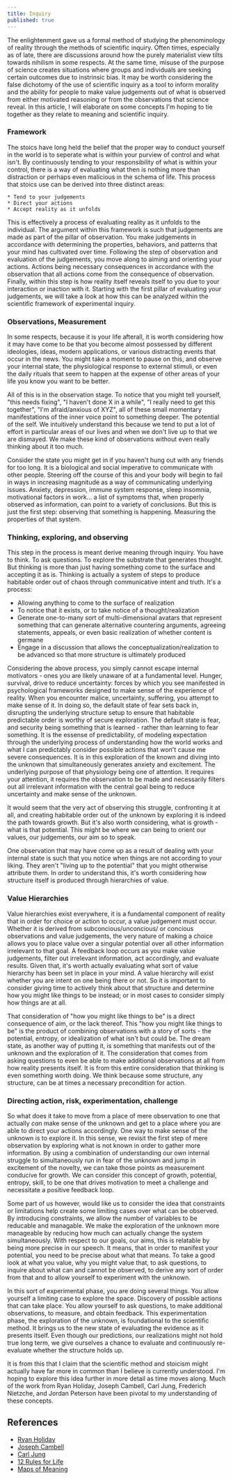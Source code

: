 ```yaml
---
title: Inquiry
published: true
---
```


The enlightenment gave us a formal method of studying the phenominology of reality through the methods of scientific inquiry. Often times, especially as of late, there are discussions around how the purely materialist view tilts towards nihilism in some respects. At the same time, misuse of the purpose of science creates situations where groups and individuals are seeking certain outcomes due to instrinsic bias. It may be worth considering the false dichotomy of the use of scientific inquiry as a tool to inform morality and the ability for people to make value judgements out of what is observed from either motivated reasoning or from the observations that science reveal. In this article, I will elaborate on some concepts I'm hoping to tie together as they relate to meaning and scientific inquiry.

### Framework

The stoics have long held the belief that the proper way to conduct yourself in the world is to seperate what is within your purview of control and what isn't. By continuously tending to your responsibility of what is within your control, there is a way of evaluating what then is nothing more than distraction or perhaps even malicious in the schema of life. This process that stoics use can be derived into three distinct areas:

```
* Tend to your judgements
* Direct your actions
* Accept reality as it unfolds
```

This is effectively a process of evaluating reality as it unfolds to the individual. The argument within this framework is such that judgements are made as part of the pillar of observation. You make judgements in accordance with determining the properties, behaviors, and patterns that your mind has cultivated over time. Following the step of observation and evaluation of the judgements, you move along to aiming and orienting your actions. Actions being necessary consequences in accordance with the observation that all actions come from the consequence of observation. Finally, within this step is how reality itself reveals itself to you due to your interaction or inaction with it. Starting with the first pillar of evaluating your judgements, we will take a look at how this can be analyzed within the scientific framework of experimental inquiry.

### Observations, Measurement

In some respects, because it is your life afterall, it is worth considering how it may have come to be that you become almost possessed by different ideologies, ideas, modern applications, or various distracting events that occur in the news. You might take a moment to pause on this, and observe your internal state, the physiological response to external stimuli, or even the daily rituals that seem to happen at the expense of other areas of your life you know you want to be better.

All of this is in the observation stage. To notice that you might tell yourself, "this needs fixing", "I haven't done X in a while", "I really need to get this together", "I'm afraid/anxious of XYZ", all of these small momentary manifestations of the inner voice point to something deeper. The potential of the self. We intuitively understand this because we tend to put a lot of effort in particular areas of our lives and when we don't live up to that we are dismayed. We make these kind of observations without even really thinking about it too much.

Consider the state you might get in if you haven't hung out with any friends for too long. It is a biological and social imperative to communicate with other people. Steering off the course of this and your body will begin to fail in ways in increasing magnitude as a way of communicating underlying issues. Anxiety, depression, immune system response, sleep insomnia, motivational factors in work... a list of symptoms that, when properly observed as information, can point to a variety of conclusions. But this is just the first step: observing that something is happening. Measuring the properties of that system.

### Thinking, exploring, and observing

This step in the process is meant derive meaning through inquiry. You have to think. To ask questions. To explore the substrate that generates thought. But thinking is more than just having something come to the surface and accepting it as is. Thinking is actually a system of steps to produce habitable order out of chaos through communicative intent and truth. It's a process:

- Allowing anything to come to the surface of realization
- To notice that it exists, or to take notice of a thought/realization
- Generate one-to-many sort of multi-dimensional avatars that represent something that can generate alternative countering arguments, agreeing statements, appeals, or even basic realization of whether content is germane
- Engage in a discussion that allows the conceptualization/realization to be advanced so that more structure is ultimately produced

Considering the above process, you simply cannot escape internal motivators - ones you are likely unaware of at a fundamental level. Hunger, survival, drive to reduce uncertainty: forces by which you see manifested in psychological frameworks designed to make sense of the experience of reality. When you encounter malice, uncertainty, suffering, you attempt to make sense of it. In doing so, the default state of fear sets back in, disrupting the underlying structure setup to ensure that habitable predictable order is worthy of secure exploration. The default state is fear, and security being something that is learned - rather than learning to fear something. It is the essense of predictability, of modeling expectation through the underlying process of understanding how the world works and what I can predictably consider possible actions that won't cause me severe consequences. It is in this exploration of the known and diving into the unknown that simultaneously generates anxiety and excitement. The underlying purpose of that physiology being one of attention. It requires your attention, it requires the observation to be made and necessarily filters out all irrelevant information with the central goal being to reduce uncertainty and make sense of the unknown.

It would seem that the very act of observing this struggle, confronting it at all, and creating habitable order out of the unknown by exploring it is indeed the path towards growth. But it's also worth considering, what is growth - what is that potential. This might be where we can being to orient our values, our judgements, our aim so to speak.

One observation that may have come up as a result of dealing with your internal state is such that you notice when things are not according to your liking. They aren't "living up to the potential" that you might otherwise attribute them. In order to understand this, it's worth considering how structure itself is produced through hierarchies of value.

### Value Hierarchies

Value hierarchies exist everywhere, it is a fundamental component of reality that in order for choice or action to occur, a value judgement must occur. Whether it is derived from subconcious/unconcious/ or concious observations and value judgements, the very nature of making a choice allows you to place value over a singular potential over all other information irrelevant to that goal. A feedback loop occurs as you make value judgements, filter out irrelevant information, act accordingly, and evaluate results. Given that, it's worth actually evaluating what sort of value hierarchy has been set in place in your mind. A value hierarchy will exist whether you are intent on one being there or not. So it is important to consider giving time to actively think about that structure and determine how you might like things to be instead; or in most cases to consider simply how things are at all.

That consideration of "how you might like things to be" is a direct consequence of aim, or the lack thereof. This "how you might like things to be" is the product of combining observations with a story of sorts - the potential, entropy, or idealization of what isn't but could be. The dream state, as another way of putting it, is something that manifests out of the unknown and the exploration of it. The consideration that comes from asking questions to even be able to make additional observations at all from how reality presents itself. It is from this entire consideration that thinking is even something worth doing. We think because some structure, any structure, can be at times a necessary precondition for action.

### Directing action, risk, experimentation, challenge

So what does it take to move from a place of mere observation to one that actually *can* make sense of the unknown and get to a place where you are able to direct your actions accordingly. One way to make sense of the unknown is to explore it. In this sense, we revisit the first step of mere observation by exploring what is not known in order to gather more information. By using a combination of understanding our own internal struggle to simultaneously run in fear of the unknown and jump in excitement of the novelty, we can take those points as measurement conducive for growth. We can consider this concept of growth, potential, entropy, skill, to be one that drives motivation to meet a challenge and necessitate a positive feedback loop.

Some part of us however, would like us to consider the idea that constraints or limitations help create some limiting cases over what can be observed. By introducing constraints, we allow the number of variables to be reducable and managable. We make the exploration of the unknown more manageable by reducing how much can actually change the system simultaneously. With respect to our goals, our aims, this is relatable by being more precise in our speech. It means, that in order to manifest your potential, you need to be precise about what that means. To take a good look at what you value, why you might value that, to ask questions, to inquire about what can and cannot be observed, to derive any sort of order from that and to allow yourself to experiment with the unknown.

In this sort of experimental phase, you are doing several things. You allow yourself a limiting case to explore the space. Discovery of possible actions that can take place. You allow yourself to ask questions, to make additional observations, to measure, and obtain feedback. This experimentation phase, the exploration of the unknown, is foundational to the scientific method. It brings us to the new state of evaluating the evidence as it presents itself. Even though our predictions, our realizations might not hold true long term, we give ourselves a chance to evaluate and continuously re-evaluate whether the structure holds up.

It is from this that I claim that the scientific method and stoicism might actually have far more in common than I believe is currently understood. I'm hoping to explore this idea further in more detail as time moves along. Much of the work from Ryan Holiday, Joseph Cambell, Carl Jung, Frederich Nietzche, and Jordan Peterson have been pivotal to my understanding of these concepts.

## References

* [Ryan Holiday](https://en.wikipedia.org/wiki/Ryan_Holiday)
* [Joseph Cambell](https://en.wikipedia.org/wiki/Joseph_Campbell)
* [Carl Jung](https://en.m.wikipedia.org/wiki/Carl_Jung)
* [12 Rules for Life](https://www.jordanbpeterson.com/12-rules-for-life/)
* [Maps of Meaning](https://www.jordanbpeterson.com/maps-of-meaning/)

